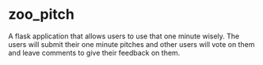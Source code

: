 # zoo_pitch
A flask application that allows users to use that one minute wisely. The users will submit their one minute pitches and other users will vote on them and leave comments to give their feedback on them.
